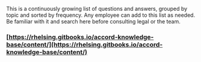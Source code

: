 This is a continuously growing list of questions and answers, grouped by topic and sorted by frequency. Any employee can add to this list as needed. Be familiar with it and search here before consulting legal or the team.

### [https://rhelsing.gitbooks.io/accord-knowledge-base/content/](https://rhelsing.gitbooks.io/accord-knowledge-base/content/)



